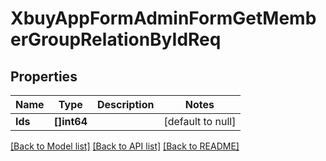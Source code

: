 # XbuyAppFormAdminFormGetMemberGroupRelationByIdReq

## Properties
Name | Type | Description | Notes
------------ | ------------- | ------------- | -------------
**Ids** | **[]int64** |  | [default to null]

[[Back to Model list]](../README.md#documentation-for-models) [[Back to API list]](../README.md#documentation-for-api-endpoints) [[Back to README]](../README.md)

